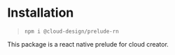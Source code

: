 # Installation

> `npm i @cloud-design/prelude-rn`

This package is a react native prelude for cloud creator.
